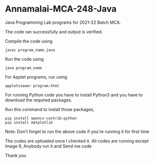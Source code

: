 # Annamalai-MCA-248-Java


Java Programming Lab programs for 2021-22 Batch MCA.

The code ran successfully and output is verified.

Compile the code using

```
javac program_name.java
```

Run the code using

```
java program_name
```

For Applet programs, run using

```
appletviewer program.html
```


For running Python code you have to install Python3 and you have to download the required packages.

Run this command to install those packages, 


```
pip install opencv-contrib-python
pip install matplotlib
```
Note: Don't forget to run the above code if you're running it for first time

The codes are uploaded once I checked it.
All codes are running except Image 9,
Anybody run it and Send me code

Thank you

